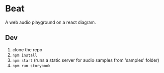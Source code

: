 # Beat

A web audio playground on a react diagram.

## Dev

1. clone the repo
2. `npm install`
3. `npm start` (runs a static server for audio samples from 'samples' folder)
3. `npm run storybook`
